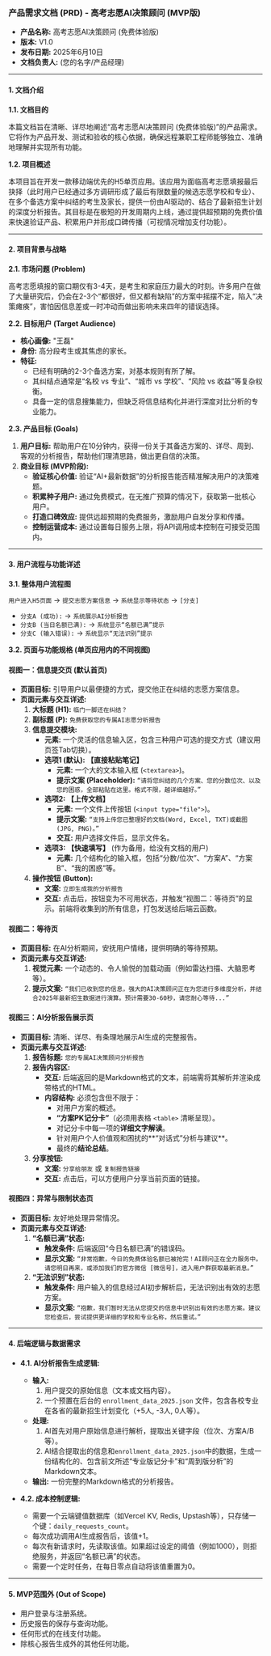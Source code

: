 ### **产品需求文档 (PRD) - 高考志愿AI决策顾问 (MVP版)**

* **产品名称:** 高考志愿AI决策顾问 (免费体验版)
* **版本:** V1.0
* **发布日期:** 2025年6月10日
* **文档负责人:** (您的名字/产品经理)

---

#### **1. 文档介绍**

**1.1. 文档目的**

本篇文档旨在清晰、详尽地阐述“高考志愿AI决策顾问 (免费体验版)”的产品需求。它将作为产品开发、测试和验收的核心依据，确保远程兼职工程师能够独立、准确地理解并实现所有功能。

**1.2. 项目概述**

本项目旨在开发一款移动端优先的H5单页应用。该应用为面临高考志愿填报最后抉择（此时用户已经通过多方调研形成了最后有限数量的候选志愿学校和专业）、在多个备选方案中纠结的考生及家长，提供一份由AI驱动的、结合了最新招生计划的深度分析报告。其目标是在极短的开发周期内上线，通过提供超预期的免费价值来快速验证产品、积累用户并形成口碑传播（可视情况增加支付功能）。

---

#### **2. 项目背景与战略**

**2.1. 市场问题 (Problem)**

高考志愿填报的窗口期仅有3-4天，是考生和家庭压力最大的时刻。许多用户在做了大量研究后，仍会在2-3个“都很好，但又都有缺陷”的方案中摇摆不定，陷入“决策瘫痪”，害怕因信息差或一时冲动而做出影响未来四年的错误选择。

**2.2. 目标用户 (Target Audience)**

* **核心画像:** "王磊"
* **身份:** 高分段考生或其焦虑的家长。
* **特征:**
    * 已经有明确的2-3个备选方案，对基本规则有所了解。
    * 其纠结点通常是“名校 vs 专业”、“城市 vs 学校”、“风险 vs 收益”等复杂权衡。
    * 具备一定的信息搜集能力，但缺乏将信息结构化并进行深度对比分析的专业能力。

**2.3. 产品目标 (Goals)**

1.  **用户目标:** 帮助用户在10分钟内，获得一份关于其备选方案的、详尽、周到、客观的分析报告，帮助他们理清思路，做出更自信的决策。
2.  **商业目标 (MVP阶段):**
    * **验证核心价值:** 验证“AI+最新数据”的分析报告能否精准解决用户的决策难题。
    * **积累种子用户:** 通过免费模式，在无推广预算的情况下，获取第一批核心用户。
    * **打造口碑效应:** 提供远超预期的免费服务，激励用户自发分享和传播。
    * **控制运营成本:** 通过设置每日服务上限，将API调用成本控制在可接受范围内。

---

#### **3. 用户流程与功能详述**

**3.1. 整体用户流程图**

`用户进入H5页面` -> `提交志愿方案信息` -> `系统显示等待状态` -> `[分支]`
* `分支A (成功):` -> `系统展示AI分析报告`
* `分支B (当日名额已满):` -> `系统显示“名额已满”提示`
* `分支C (输入错误):` -> `系统显示“无法识别”提示`

**3.2. 页面与功能规格 (单页应用内的不同视图)**

#### **视图一：信息提交页 (默认首页)**

* **页面目标:** 引导用户以最便捷的方式，提交他正在纠结的志愿方案信息。
* **页面元素与交互详述:**
    1.  **大标题 (H1):** `临门一脚还在纠结？`
    2.  **副标题 (P):** `免费获取您的专属AI志愿分析报告`
    3.  **信息提交模块:**
        * **元素:** 一个灵活的信息输入区，包含三种用户可选的提交方式（建议用页签Tab切换）。
        * **选项1 (默认): 【直接粘贴笔记】**
            * **元素:** 一个大的文本输入框 (`<textarea>`)。
            * **提示文案 (Placeholder):** `“请将您纠结的几个方案、您的分数位次、以及您的困惑，全部粘贴在这里。格式不限，越详细越好。”`
        * **选项2: 【上传文档】**
            * **元素:** 一个文件上传按钮 (`<input type="file">`)。
            * **提示文案:** `“支持上传您已整理好的文档(Word, Excel, TXT)或截图(JPG, PNG)。”`
            * **交互:** 用户选择文件后，显示文件名。
        * **选项3: 【快速填写】** (作为备用，给没有文档的用户)
            * **元素:** 几个结构化的输入框，包括“分数/位次”、“方案A”、“方案B”、“我的困惑”等。
    4.  **操作按钮 (Button):**
        * **文案:** `立即生成我的分析报告`
        * **交互:** 点击后，按钮变为不可用状态，并触发“视图二：等待页”的显示。前端将收集到的所有信息，打包发送给后端云函数。

#### **视图二：等待页**

* **页面目标:** 在AI分析期间，安抚用户情绪，提供明确的等待预期。
* **页面元素与交互详述:**
    1.  **视觉元素:** 一个动态的、令人愉悦的加载动画（例如雷达扫描、大脑思考等）。
    2.  **提示文案:** `“我们已收到您的信息，强大的AI决策顾问正在为您进行多维度分析，并结合2025年最新招生数据进行演算。预计需要30-60秒，请您耐心等待...”`

#### **视图三：AI分析报告展示页**

* **页面目标:** 清晰、详尽、有条理地展示AI生成的完整报告。
* **页面元素与交互详述:**
    1.  **报告标题:** `您的专属AI决策顾问分析报告`
    2.  **报告内容区:**
        * **交互:** 后端返回的是Markdown格式的文本，前端需将其解析并渲染成带格式的HTML。
        * **内容结构:** 必须包含但不限于：
            * 对用户方案的概述。
            * **“方案PK记分卡”**（必须用表格 `<table>` 清晰呈现）。
            * 对记分卡中每一项的**详细文字解读**。
            * 针对用户个人价值观和困扰的**“对话式”分析与建议**。
            * 最终的**结论总结**。
    3.  **分享按钮:**
        * **文案:** `分享给朋友` 或 `复制报告链接`
        * **交互:** 点击后，可以方便用户分享当前页面的链接。

#### **视图四：异常与限制状态页**

* **页面目标:** 友好地处理异常情况。
* **页面元素与交互详述:**
    1.  **“名额已满”状态:**
        * **触发条件:** 后端返回“今日名额已满”的错误码。
        * **显示文案:** `“非常抱歉，今日的免费体验名额已被抢完！AI顾问正在全力服务中。请您明日再来，或添加我们的官方微信 [微信号]，进入用户群获取最新消息。”`
    2.  **“无法识别”状态:**
        * **触发条件:** 用户输入的信息经过AI初步解析后，无法识别出有效的志愿方案。
        * **显示文案:** `“抱歉，我们暂时无法从您提交的信息中识别出有效的志愿方案。建议您检查后，尝试提供更详细的学校和专业名称，然后重试。”`

---

#### **4. 后端逻辑与数据需求**

* **4.1. AI分析报告生成逻辑:**
    * **输入:**
        1.  用户提交的原始信息（文本或文档内容）。
        2.  一个预置在后台的 `enrollment_data_2025.json` 文件，包含各校专业在各省的最新招生计划变化（+5人, -3人, 0人等）。
    * **处理:**
        1.  AI首先对用户原始信息进行解析，提取出关键字段（位次、方案A/B等）。
        2.  AI结合提取出的信息和`enrollment_data_2025.json`中的数据，生成一份结构化的、包含前文所述“专业版记分卡”和“周到版分析”的Markdown文本。
    * **输出:** 一份完整的Markdown格式的分析报告。

* **4.2. 成本控制逻辑:**
    * 需要一个云端键值数据库（如Vercel KV, Redis, Upstash等），只存储一个键：`daily_requests_count`。
    * 每次成功调用AI生成报告后，该值+1。
    * 每次有新请求时，先读取该值。如果超过设定的阈值（例如1000），则拒绝服务，并返回“名额已满”的状态。
    * 需要一个定时任务，在每日零点自动将该值重置为0。

---

#### **5. MVP范围外 (Out of Scope)**

* 用户登录与注册系统。
* 历史报告的保存与查询功能。
* 任何形式的在线支付功能。
* 除核心报告生成外的其他任何功能。